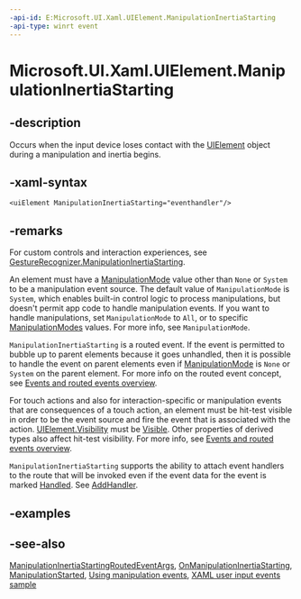 ```yaml
---
-api-id: E:Microsoft.UI.Xaml.UIElement.ManipulationInertiaStarting
-api-type: winrt event
---
```


<!-- Event syntax
public event Microsoft.UI.Xaml.Input.ManipulationInertiaStartingEventHandler ManipulationInertiaStarting
-->

# Microsoft.UI.Xaml.UIElement.ManipulationInertiaStarting

## -description

Occurs when the input device loses contact with the [UIElement](uielement.md) object during a manipulation and inertia begins.

## -xaml-syntax

```xaml
<uiElement ManipulationInertiaStarting="eventhandler"/>
```

## -remarks

For custom controls and interaction experiences, see [GestureRecognizer.ManipulationInertiaStarting](../microsoft.ui.input/gesturerecognizer_manipulationinertiastarting.md).

An element must have a [ManipulationMode](uielement_manipulationmode.md) value other than `None` or `System` to be a manipulation event source. The default value of `ManipulationMode` is `System`, which enables built-in control logic to process manipulations, but doesn't permit app code to handle manipulation events. If you want to handle manipulations, set `ManipulationMode` to `All`, or to specific [ManipulationModes](../microsoft.ui.xaml.input/manipulationmodes.md) values. For more info, see `ManipulationMode`.

`ManipulationInertiaStarting` is a routed event. If the event is permitted to bubble up to parent elements because it goes unhandled, then it is possible to handle the event on parent elements even if [ManipulationMode](uielement_manipulationmode.md) is `None` or `System` on the parent element. For more info on the routed event concept, see [Events and routed events overview](/windows/uwp/xaml-platform/events-and-routed-events-overview).

For touch actions and also for interaction-specific or manipulation events that are consequences of a touch action, an element must be hit-test visible in order to be the event source and fire the event that is associated with the action. [UIElement.Visibility](uielement_visibility.md) must be [Visible](visibility.md). Other properties of derived types also affect hit-test visibility. For more info, see [Events and routed events overview](/windows/uwp/xaml-platform/events-and-routed-events-overview).

`ManipulationInertiaStarting` supports the ability to attach event handlers to the route that will be invoked even if the event data for the event is marked [Handled](../microsoft.ui.xaml.input/manipulationinertiastartingroutedeventargs_handled.md). See [AddHandler](uielement_addhandler_1350394113.md).

## -examples

## -see-also

[ManipulationInertiaStartingRoutedEventArgs](../microsoft.ui.xaml.input/manipulationinertiastartingroutedeventargs.md), [OnManipulationInertiaStarting](../microsoft.ui.xaml.controls/control_onmanipulationinertiastarting_881360850.md), [ManipulationStarted](uielement_manipulationstarted.md), [Using manipulation events](/previous-versions/windows/apps/hh465387(v=win.10)), [XAML user input events sample](https://github.com/microsoftarchive/msdn-code-gallery-microsoft/tree/master/Official%20Windows%20Platform%20Sample/Input%20XAML%20user%20input%20events%20sample)
